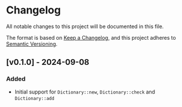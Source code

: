 # Changelog

All notable changes to this project will be documented in this file.

The format is based on [Keep a Changelog](https://keepachangelog.com/en/1.1.0/),
and this project adheres to [Semantic Versioning](https://semver.org/spec/v2.0.0.html).

<!-- ## [Unreleased] -->

## [v0.1.0] - 2024-09-08

### Added

* Initial support for `Dictionary::new`, `Dictionary::check` and `Dictionary::add`
